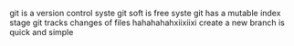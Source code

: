git is a version control syste
git soft is free syste
git has a mutable index stage
git tracks changes of files
hahahahahxiixiixi
create a new branch is quick and simple
